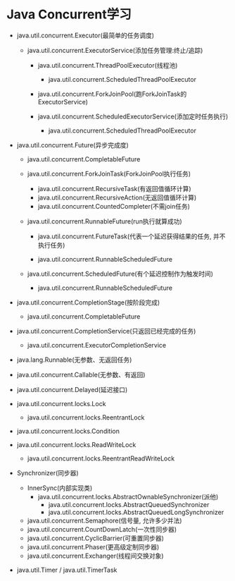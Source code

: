# Java Concurrent学习
- java.util.concurrent.Executor(最简单的任务调度)
    - java.util.concurrent.ExecutorService(添加任务管理:终止/追踪)
        - java.util.concurrent.ThreadPoolExecutor(线程池)
            - java.util.concurrent.ScheduledThreadPoolExecutor
        - java.util.concurrent.ForkJoinPool(跑ForkJoinTask的ExecutorService)
        
        - java.util.concurrent.ScheduledExecutorService(添加定时任务执行)
            - java.util.concurrent.ScheduledThreadPoolExecutor
- java.util.concurrent.Future(异步完成度)
    - java.util.concurrent.CompletableFuture
    - java.util.concurrent.ForkJoinTask(ForkJoinPool执行任务)
        - java.util.concurrent.RecursiveTask(有返回值循环计算)
        - java.util.concurrent.RecursiveAction(无返回值循环计算)
        - java.util.concurrent.CountedCompleter(不需join任务)

    - java.util.concurrent.RunnableFuture(run执行就算成功)
        - java.util.concurrent.FutureTask(代表一个延迟获得结果的任务, 并不执行任务)

        - java.util.concurrent.RunnableScheduledFuture
    -  java.util.concurrent.ScheduledFuture(有个延迟控制作为触发时间)
        - java.util.concurrent.RunnableScheduledFuture
- java.util.concurrent.CompletionStage(按阶段完成)
    - java.util.concurrent.CompletableFuture
- java.util.concurrent.CompletionService(只返回已经完成的任务)
    - java.util.concurrent.ExecutorCompletionService
- java.lang.Runnable(无参数、无返回任务)
- java.util.concurrent.Callable(无参数、有返回)
- java.util.concurrent.Delayed(延迟接口)

- java.util.concurrent.locks.Lock
    - java.util.concurrent.locks.ReentrantLock
- java.util.concurrent.locks.Condition
- java.util.concurrent.locks.ReadWriteLock
    - java.util.concurrent.locks.ReentrantReadWriteLock
- Synchronizer(同步器)
    - InnerSync(内部实现类)
        - java.util.concurrent.locks.AbstractOwnableSynchronizer(派他)
            - java.util.concurrent.locks.AbstractQueuedSynchronizer 
            - java.util.concurrent.locks.AbstractQueuedLongSynchronizer
    - java.util.concurrent.Semaphore(信号量, 允许多少并法)
    - java.util.concurrent.CountDownLatch(一次性同步器)
    - java.util.concurrent.CyclicBarrier(可重置同步器)
    - java.util.concurrent.Phaser(更高级定制同步器)
    - java.util.concurrent.Exchanger(线程间交换对象)
- java.util.Timer / java.util.TimerTask
